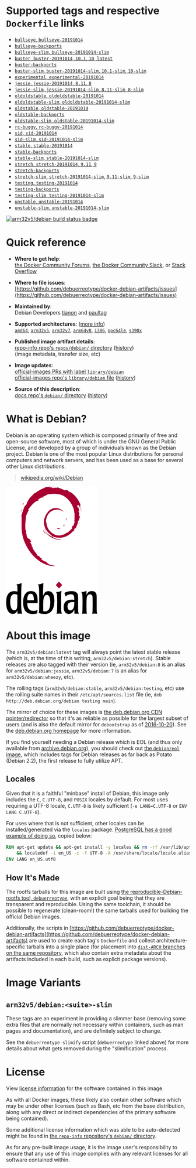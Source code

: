 <!--

********************************************************************************

WARNING:

    DO NOT EDIT "debian/README.md"

    IT IS AUTO-GENERATED

    (from the other files in "debian/" combined with a set of templates)

********************************************************************************

-->

# Supported tags and respective `Dockerfile` links

-	[`bullseye`, `bullseye-20191014`](https://github.com/debuerreotype/docker-debian-artifacts/blob/d0d2becece372abb4f1e86ead34d03336e43f0e9/bullseye/Dockerfile)
-	[`bullseye-backports`](https://github.com/debuerreotype/docker-debian-artifacts/blob/d0d2becece372abb4f1e86ead34d03336e43f0e9/bullseye/backports/Dockerfile)
-	[`bullseye-slim`, `bullseye-20191014-slim`](https://github.com/debuerreotype/docker-debian-artifacts/blob/d0d2becece372abb4f1e86ead34d03336e43f0e9/bullseye/slim/Dockerfile)
-	[`buster`, `buster-20191014`, `10.1`, `10`, `latest`](https://github.com/debuerreotype/docker-debian-artifacts/blob/d0d2becece372abb4f1e86ead34d03336e43f0e9/buster/Dockerfile)
-	[`buster-backports`](https://github.com/debuerreotype/docker-debian-artifacts/blob/d0d2becece372abb4f1e86ead34d03336e43f0e9/buster/backports/Dockerfile)
-	[`buster-slim`, `buster-20191014-slim`, `10.1-slim`, `10-slim`](https://github.com/debuerreotype/docker-debian-artifacts/blob/d0d2becece372abb4f1e86ead34d03336e43f0e9/buster/slim/Dockerfile)
-	[`experimental`, `experimental-20191014`](https://github.com/debuerreotype/docker-debian-artifacts/blob/d0d2becece372abb4f1e86ead34d03336e43f0e9/experimental/Dockerfile)
-	[`jessie`, `jessie-20191014`, `8.11`, `8`](https://github.com/debuerreotype/docker-debian-artifacts/blob/d0d2becece372abb4f1e86ead34d03336e43f0e9/jessie/Dockerfile)
-	[`jessie-slim`, `jessie-20191014-slim`, `8.11-slim`, `8-slim`](https://github.com/debuerreotype/docker-debian-artifacts/blob/d0d2becece372abb4f1e86ead34d03336e43f0e9/jessie/slim/Dockerfile)
-	[`oldoldstable`, `oldoldstable-20191014`](https://github.com/debuerreotype/docker-debian-artifacts/blob/d0d2becece372abb4f1e86ead34d03336e43f0e9/oldoldstable/Dockerfile)
-	[`oldoldstable-slim`, `oldoldstable-20191014-slim`](https://github.com/debuerreotype/docker-debian-artifacts/blob/d0d2becece372abb4f1e86ead34d03336e43f0e9/oldoldstable/slim/Dockerfile)
-	[`oldstable`, `oldstable-20191014`](https://github.com/debuerreotype/docker-debian-artifacts/blob/d0d2becece372abb4f1e86ead34d03336e43f0e9/oldstable/Dockerfile)
-	[`oldstable-backports`](https://github.com/debuerreotype/docker-debian-artifacts/blob/d0d2becece372abb4f1e86ead34d03336e43f0e9/oldstable/backports/Dockerfile)
-	[`oldstable-slim`, `oldstable-20191014-slim`](https://github.com/debuerreotype/docker-debian-artifacts/blob/d0d2becece372abb4f1e86ead34d03336e43f0e9/oldstable/slim/Dockerfile)
-	[`rc-buggy`, `rc-buggy-20191014`](https://github.com/debuerreotype/docker-debian-artifacts/blob/d0d2becece372abb4f1e86ead34d03336e43f0e9/rc-buggy/Dockerfile)
-	[`sid`, `sid-20191014`](https://github.com/debuerreotype/docker-debian-artifacts/blob/d0d2becece372abb4f1e86ead34d03336e43f0e9/sid/Dockerfile)
-	[`sid-slim`, `sid-20191014-slim`](https://github.com/debuerreotype/docker-debian-artifacts/blob/d0d2becece372abb4f1e86ead34d03336e43f0e9/sid/slim/Dockerfile)
-	[`stable`, `stable-20191014`](https://github.com/debuerreotype/docker-debian-artifacts/blob/d0d2becece372abb4f1e86ead34d03336e43f0e9/stable/Dockerfile)
-	[`stable-backports`](https://github.com/debuerreotype/docker-debian-artifacts/blob/d0d2becece372abb4f1e86ead34d03336e43f0e9/stable/backports/Dockerfile)
-	[`stable-slim`, `stable-20191014-slim`](https://github.com/debuerreotype/docker-debian-artifacts/blob/d0d2becece372abb4f1e86ead34d03336e43f0e9/stable/slim/Dockerfile)
-	[`stretch`, `stretch-20191014`, `9.11`, `9`](https://github.com/debuerreotype/docker-debian-artifacts/blob/d0d2becece372abb4f1e86ead34d03336e43f0e9/stretch/Dockerfile)
-	[`stretch-backports`](https://github.com/debuerreotype/docker-debian-artifacts/blob/d0d2becece372abb4f1e86ead34d03336e43f0e9/stretch/backports/Dockerfile)
-	[`stretch-slim`, `stretch-20191014-slim`, `9.11-slim`, `9-slim`](https://github.com/debuerreotype/docker-debian-artifacts/blob/d0d2becece372abb4f1e86ead34d03336e43f0e9/stretch/slim/Dockerfile)
-	[`testing`, `testing-20191014`](https://github.com/debuerreotype/docker-debian-artifacts/blob/d0d2becece372abb4f1e86ead34d03336e43f0e9/testing/Dockerfile)
-	[`testing-backports`](https://github.com/debuerreotype/docker-debian-artifacts/blob/d0d2becece372abb4f1e86ead34d03336e43f0e9/testing/backports/Dockerfile)
-	[`testing-slim`, `testing-20191014-slim`](https://github.com/debuerreotype/docker-debian-artifacts/blob/d0d2becece372abb4f1e86ead34d03336e43f0e9/testing/slim/Dockerfile)
-	[`unstable`, `unstable-20191014`](https://github.com/debuerreotype/docker-debian-artifacts/blob/d0d2becece372abb4f1e86ead34d03336e43f0e9/unstable/Dockerfile)
-	[`unstable-slim`, `unstable-20191014-slim`](https://github.com/debuerreotype/docker-debian-artifacts/blob/d0d2becece372abb4f1e86ead34d03336e43f0e9/unstable/slim/Dockerfile)

[![arm32v5/debian build status badge](https://img.shields.io/jenkins/s/https/doi-janky.infosiftr.net/job/multiarch/job/arm32v5/job/debian.svg?label=arm32v5/debian%20%20build%20job)](https://doi-janky.infosiftr.net/job/multiarch/job/arm32v5/job/debian/)

# Quick reference

-	**Where to get help**:  
	[the Docker Community Forums](https://forums.docker.com/), [the Docker Community Slack](https://blog.docker.com/2016/11/introducing-docker-community-directory-docker-community-slack/), or [Stack Overflow](https://stackoverflow.com/search?tab=newest&q=docker)

-	**Where to file issues**:  
	[https://github.com/debuerreotype/docker-debian-artifacts/issues](https://github.com/debuerreotype/docker-debian-artifacts/issues)

-	**Maintained by**:  
	Debian Developers [tianon](https://qa.debian.org/developer.php?login=tianon) and [paultag](https://qa.debian.org/developer.php?login=paultag)

-	**Supported architectures**: ([more info](https://github.com/docker-library/official-images#architectures-other-than-amd64))  
	[`amd64`](https://hub.docker.com/r/amd64/debian/), [`arm32v5`](https://hub.docker.com/r/arm32v5/debian/), [`arm32v7`](https://hub.docker.com/r/arm32v7/debian/), [`arm64v8`](https://hub.docker.com/r/arm64v8/debian/), [`i386`](https://hub.docker.com/r/i386/debian/), [`ppc64le`](https://hub.docker.com/r/ppc64le/debian/), [`s390x`](https://hub.docker.com/r/s390x/debian/)

-	**Published image artifact details**:  
	[repo-info repo's `repos/debian/` directory](https://github.com/docker-library/repo-info/blob/master/repos/debian) ([history](https://github.com/docker-library/repo-info/commits/master/repos/debian))  
	(image metadata, transfer size, etc)

-	**Image updates**:  
	[official-images PRs with label `library/debian`](https://github.com/docker-library/official-images/pulls?q=label%3Alibrary%2Fdebian)  
	[official-images repo's `library/debian` file](https://github.com/docker-library/official-images/blob/master/library/debian) ([history](https://github.com/docker-library/official-images/commits/master/library/debian))

-	**Source of this description**:  
	[docs repo's `debian/` directory](https://github.com/docker-library/docs/tree/master/debian) ([history](https://github.com/docker-library/docs/commits/master/debian))

# What is Debian?

Debian is an operating system which is composed primarily of free and open-source software, most of which is under the GNU General Public License, and developed by a group of individuals known as the Debian project. Debian is one of the most popular Linux distributions for personal computers and network servers, and has been used as a base for several other Linux distributions.

> [wikipedia.org/wiki/Debian](https://en.wikipedia.org/wiki/Debian)

![logo](https://raw.githubusercontent.com/docker-library/docs/b449be7df57e9ed9086bb5821bfb5d6cdc5d67a4/debian/logo.png)

# About this image

The `arm32v5/debian:latest` tag will always point the latest stable release (which is, at the time of this writing, `arm32v5/debian:stretch`). Stable releases are also tagged with their version (ie, `arm32v5/debian:8` is an alias for `arm32v5/debian:jessie`, `arm32v5/debian:7` is an alias for `arm32v5/debian:wheezy`, etc).

The rolling tags (`arm32v5/debian:stable`, `arm32v5/debian:testing`, etc) use the rolling suite names in their `/etc/apt/sources.list` file (ie, `deb http://deb.debian.org/debian testing main`).

The mirror of choice for these images is [the deb.debian.org CDN pointer/redirector](https://deb.debian.org) so that it's as reliable as possible for the largest subset of users (and is also the default mirror for `debootstrap` as of [2016-10-20](https://anonscm.debian.org/cgit/d-i/debootstrap.git/commit/?id=9e8bc60ad1ccf3a25ce7890526b70059f3e770de)). See the [deb.debian.org homepage](https://deb.debian.org) for more information.

If you find yourself needing a Debian release which is EOL (and thus only available from [archive.debian.org](http://archive.debian.org)), you should check out [the `debian/eol` image](https://hub.docker.com/r/debian/eol/), which includes tags for Debian releases as far back as Potato (Debian 2.2), the first release to fully utilize APT.

## Locales

Given that it is a faithful "minbase" install of Debian, this image only includes the `C`, `C.UTF-8`, and `POSIX` locales by default. For most uses requiring a UTF-8 locale, `C.UTF-8` is likely sufficient (`-e LANG=C.UTF-8` or `ENV LANG C.UTF-8`).

For uses where that is not sufficient, other locales can be installed/generated via the `locales` package. [PostgreSQL has a good example of doing so](https://github.com/docker-library/postgres/blob/69bc540ecfffecce72d49fa7e4a46680350037f9/9.6/Dockerfile#L21-L24), copied below:

```dockerfile
RUN apt-get update && apt-get install -y locales && rm -rf /var/lib/apt/lists/* \
	&& localedef -i en_US -c -f UTF-8 -A /usr/share/locale/locale.alias en_US.UTF-8
ENV LANG en_US.utf8
```

## How It's Made

The rootfs tarballs for this image are built using [the reproducible-Debian-rootfs tool, `debuerreotype`](https://github.com/debuerreotype/debuerreotype), with an explicit goal being that they are transparent and reproducible. Using the same toolchain, it should be possible to regenerate (clean-room!) the same tarballs used for building the official Debian images.

Additionally, the scripts in [https://github.com/debuerreotype/docker-debian-artifacts](https://github.com/debuerreotype/docker-debian-artifacts) are used to create each tag's `Dockerfile` and collect architecture-specific tarballs into a single place (for placement into [`dist-ARCH` branches on the same repository](https://github.com/debuerreotype/docker-debian-artifacts/branches), which also contain extra metadata about the artifacts included in each build, such as explicit package versions).

# Image Variants

## `arm32v5/debian:<suite>-slim`

These tags are an experiment in providing a slimmer base (removing some extra files that are normally not necessary within containers, such as man pages and documentation), and are definitely subject to change.

See the `debuerreotype-slimify` script (`debuerreotype` linked above) for more details about what gets removed during the "slimification" process.

# License

View [license information](https://www.debian.org/social_contract#guidelines) for the software contained in this image.

As with all Docker images, these likely also contain other software which may be under other licenses (such as Bash, etc from the base distribution, along with any direct or indirect dependencies of the primary software being contained).

Some additional license information which was able to be auto-detected might be found in [the `repo-info` repository's `debian/` directory](https://github.com/docker-library/repo-info/tree/master/repos/debian).

As for any pre-built image usage, it is the image user's responsibility to ensure that any use of this image complies with any relevant licenses for all software contained within.
